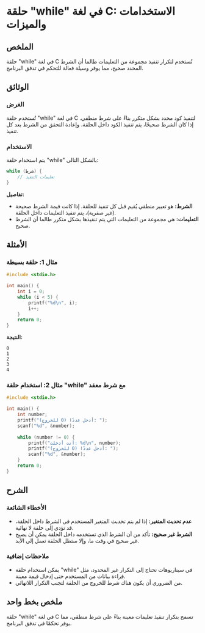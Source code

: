 <!--
Meta Description: # حلقة "while" في لغة C: الاستخدامات والميزات ## الملخص حلقة "while" في لغة C تُستخدم لتكرار تنفيذ مجموعة من التعليمات طالما أن الشرط المحدد صحيح، مما...
Meta Keywords: while, حلقة, الشرط, تنفيذ, الحلقة
-->

# حلقة "while" في لغة C: الاستخدامات والميزات

## الملخص
حلقة "while" في لغة C تُستخدم لتكرار تنفيذ مجموعة من التعليمات طالما أن الشرط المحدد صحيح، مما يوفر وسيلة فعالة للتحكم في تدفق البرنامج.

## الوثائق
### الغرض
تُستخدم حلقة "while" في لغة C لتنفيذ كود محدد بشكل متكرر بناءً على شرط منطقي. إذا كان الشرط صحيحًا، يتم تنفيذ الكود داخل الحلقة، وإعادة التحقق من الشرط بعد كل تنفيذ.

### الاستخدام
يتم استخدام حلقة "while" بالشكل التالي:

```c
while (شرط) {
    // تعليمات التنفيذ
}
```

**تفاصيل:**
- **الشرط:** هو تعبير منطقي يُقيم قبل كل تنفيذ للحلقة. إذا كانت قيمة الشرط صحيحة (غير صفرية)، يتم تنفيذ التعليمات داخل الحلقة.
- **التعليمات:** هي مجموعة من التعليمات التي يتم تنفيذها بشكل متكرر طالما أن الشرط صحيح.

## الأمثلة
### مثال 1: حلقة بسيطة
```c
#include <stdio.h>

int main() {
    int i = 0;
    while (i < 5) {
        printf("%d\n", i);
        i++;
    }
    return 0;
}
```
**النتيجة:**
```
0
1
2
3
4
```

### مثال 2: استخدام حلقة "while" مع شرط معقد
```c
#include <stdio.h>

int main() {
    int number;
    printf("أدخل عددًا (0 للخروج): ");
    scanf("%d", &number);
    
    while (number != 0) {
        printf("أنت أدخلت: %d\n", number);
        printf("أدخل عددًا (0 للخروج): ");
        scanf("%d", &number);
    }
    return 0;
}
```

## الشرح
### الأخطاء الشائعة
- **عدم تحديث المتغير:** إذا لم يتم تحديث المتغير المستخدم في الشرط داخل الحلقة، قد تؤدي إلى حلقة لا نهائية.
- **الشرط غير صحيح:** تأكد من أن الشرط الذي تستخدمه داخل الحلقة يمكن أن يصبح غير صحيح في وقت ما، وإلا ستظل الحلقة تعمل إلى الأبد.

### ملاحظات إضافية
- يمكن استخدام حلقة "while" في سيناريوهات تحتاج إلى التكرار غير المحدود، مثل قراءة بيانات من المستخدم حتى إدخال قيمة معينة.
- من الضروري أن يكون هناك شرط للخروج من الحلقة لتجنب التكرار اللانهائي.

## ملخص بخط واحد
حلقة "while" في لغة C تسمح بتكرار تنفيذ تعليمات معينة بناءً على شرط منطقي، مما يوفر تحكمًا في تدفق البرنامج.